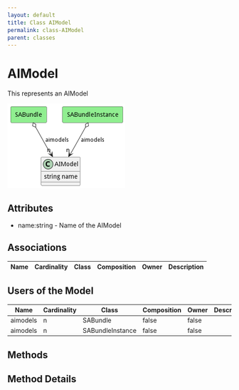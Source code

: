 ```yaml
---
layout: default
title: Class AIModel
permalink: class-AIModel
parent: classes
---
```


# AIModel

This represents an AIModel

![Logical Diagram](./logical.png)

## Attributes

* name:string - Name of the AIModel


## Associations

| Name | Cardinality | Class | Composition | Owner | Description |
| --- | --- | --- | --- | --- | --- |


## Users of the Model

| Name | Cardinality | Class | Composition | Owner | Description |
| --- | --- | --- | --- | --- | --- |
| aimodels | n | SABundle | false | false |  |
| aimodels | n | SABundleInstance | false | false |  |





## Methods


<h2>Method Details</h2>
    


